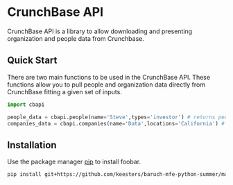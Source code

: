 # CrunchBase API
CrunchBase API is a library to allow downloading and presenting organization and people data from Crunchbase.

## Quick Start
There are two main functions to be used in the CrunchBase API.
These functions allow you to pull people and organization data directly from CrunchBase fitting a given set of inputs.
```python
import cbapi

people_data = cbapi.people(name='Steve',types='investor') # returns people data based on the given inputs
companies_data = cbapi.companies(name='Data',locations='California') # returns company data based on the given inputs
```
## Installation
Use the package manager [pip](https://github.com/keesters/baruch-mfe-python-summer/master/cbapi.git) to install foobar.

```bash
pip install git+https://github.com/keesters/baruch-mfe-python-summer/master/cbapi.git
```

